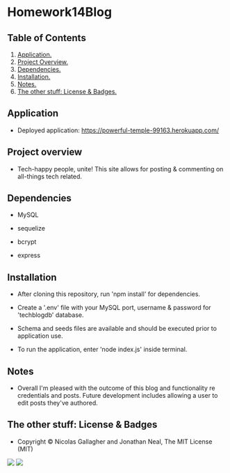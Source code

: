# Homework14Blog

## Table of Contents
1. [ Application. ](#application)
2. [ Project Overview. ](#overview)
3. [ Dependencies. ](#depend)
4. [ Installation. ](#install)
5. [ Notes. ](#notes)
6. [ The other stuff: License & Badges. ](#streetcred)


<a name="application"></a>
## Application

* Deployed application: https://powerful-temple-99163.herokuapp.com/

<a name="overview"></a>
## Project overview

* Tech-happy people, unite! This site allows for posting & commenting on all-things tech related.

<a name="depend"></a>
## Dependencies

* MySQL

* sequelize

* bcrypt

* express

<a name="install"></a>
## Installation

* After cloning this repository, run 'npm install' for dependencies. 

* Create a '.env' file with your MySQL port, username & password for 'techblogdb' database. 

* Schema and seeds files are available and should be executed prior to application use. 

* To run the application, enter 'node index.js' inside terminal. 

<a name="notes"></a>
## Notes

* Overall I'm pleased with the outcome of this blog and functionality re credentials and posts. Future development includes allowing a user to edit posts they've authored.

<a name="streetcred"></a>
## The other stuff: License & Badges

* Copyright © Nicolas Gallagher and Jonathan Neal, The MIT License (MIT)

<img src="https://img.shields.io/badge/node_JS%20-%231572B6.svg?&style=for-the-badge&logo=nodeJS3&logoColor=white"/>

<img src="https://img.shields.io/badge/html5%20-%23E34F26.svg?&style=for-the-badge&logo=html5&logoColor=white"/>